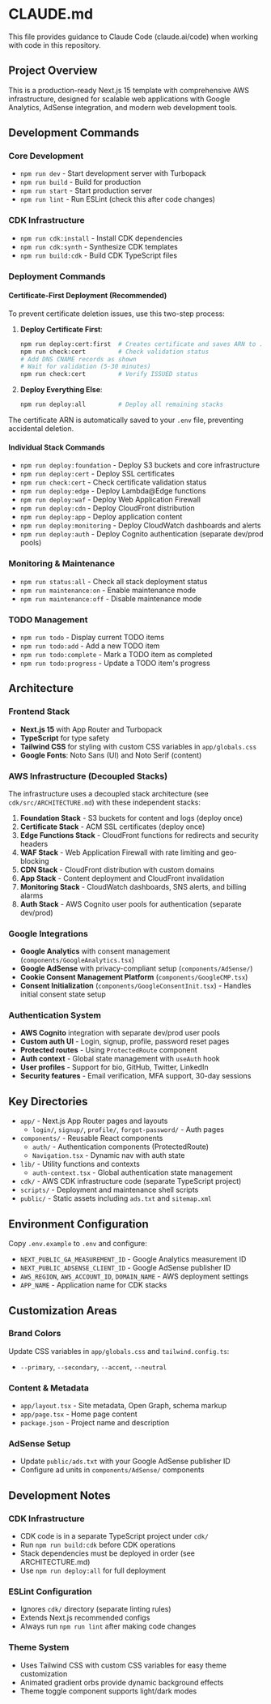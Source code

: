 # CLAUDE.md

This file provides guidance to Claude Code (claude.ai/code) when working with code in this repository.

## Project Overview

This is a production-ready Next.js 15 template with comprehensive AWS infrastructure, designed for scalable web applications with Google Analytics, AdSense integration, and modern web development tools.

## Development Commands

### Core Development
- `npm run dev` - Start development server with Turbopack
- `npm run build` - Build for production
- `npm run start` - Start production server
- `npm run lint` - Run ESLint (check this after code changes)

### CDK Infrastructure
- `npm run cdk:install` - Install CDK dependencies
- `npm run cdk:synth` - Synthesize CDK templates
- `npm run build:cdk` - Build CDK TypeScript files

### Deployment Commands

#### Certificate-First Deployment (Recommended)
To prevent certificate deletion issues, use this two-step process:

1. **Deploy Certificate First**:
   ```bash
   npm run deploy:cert:first  # Creates certificate and saves ARN to .env
   npm run check:cert         # Check validation status
   # Add DNS CNAME records as shown
   # Wait for validation (5-30 minutes)
   npm run check:cert         # Verify ISSUED status
   ```

2. **Deploy Everything Else**:
   ```bash
   npm run deploy:all         # Deploy all remaining stacks
   ```

The certificate ARN is automatically saved to your `.env` file, preventing accidental deletion.

#### Individual Stack Commands
- `npm run deploy:foundation` - Deploy S3 buckets and core infrastructure
- `npm run deploy:cert` - Deploy SSL certificates
- `npm run check:cert` - Check certificate validation status
- `npm run deploy:edge` - Deploy Lambda@Edge functions
- `npm run deploy:waf` - Deploy Web Application Firewall
- `npm run deploy:cdn` - Deploy CloudFront distribution
- `npm run deploy:app` - Deploy application content
- `npm run deploy:monitoring` - Deploy CloudWatch dashboards and alerts
- `npm run deploy:auth` - Deploy Cognito authentication (separate dev/prod pools)

### Monitoring & Maintenance
- `npm run status:all` - Check all stack deployment status
- `npm run maintenance:on` - Enable maintenance mode
- `npm run maintenance:off` - Disable maintenance mode

### TODO Management
- `npm run todo` - Display current TODO items
- `npm run todo:add` - Add a new TODO item
- `npm run todo:complete` - Mark a TODO item as completed
- `npm run todo:progress` - Update a TODO item's progress

## Architecture

### Frontend Stack
- **Next.js 15** with App Router and Turbopack
- **TypeScript** for type safety
- **Tailwind CSS** for styling with custom CSS variables in `app/globals.css`
- **Google Fonts**: Noto Sans (UI) and Noto Serif (content)

### AWS Infrastructure (Decoupled Stacks)
The infrastructure uses a decoupled stack architecture (see `cdk/src/ARCHITECTURE.md`) with these independent stacks:

1. **Foundation Stack** - S3 buckets for content and logs (deploy once)
2. **Certificate Stack** - ACM SSL certificates (deploy once)
3. **Edge Functions Stack** - CloudFront functions for redirects and security headers
4. **WAF Stack** - Web Application Firewall with rate limiting and geo-blocking
5. **CDN Stack** - CloudFront distribution with custom domains
6. **App Stack** - Content deployment and CloudFront invalidation
7. **Monitoring Stack** - CloudWatch dashboards, SNS alerts, and billing alarms
8. **Auth Stack** - AWS Cognito user pools for authentication (separate dev/prod)

### Google Integrations
- **Google Analytics** with consent management (`components/GoogleAnalytics.tsx`)
- **Google AdSense** with privacy-compliant setup (`components/AdSense/`)
- **Cookie Consent Management Platform** (`components/GoogleCMP.tsx`)
- **Consent Initialization** (`components/GoogleConsentInit.tsx`) - Handles initial consent state setup

### Authentication System
- **AWS Cognito** integration with separate dev/prod user pools
- **Custom auth UI** - Login, signup, profile, password reset pages
- **Protected routes** - Using `ProtectedRoute` component
- **Auth context** - Global state management with `useAuth` hook
- **User profiles** - Support for bio, GitHub, Twitter, LinkedIn
- **Security features** - Email verification, MFA support, 30-day sessions

## Key Directories

- `app/` - Next.js App Router pages and layouts
  - `login/`, `signup/`, `profile/`, `forgot-password/` - Auth pages
- `components/` - Reusable React components
  - `auth/` - Authentication components (ProtectedRoute)
  - `Navigation.tsx` - Dynamic nav with auth state
- `lib/` - Utility functions and contexts
  - `auth-context.tsx` - Global authentication state management
- `cdk/` - AWS CDK infrastructure code (separate TypeScript project)
- `scripts/` - Deployment and maintenance shell scripts
- `public/` - Static assets including `ads.txt` and `sitemap.xml`

## Environment Configuration

Copy `.env.example` to `.env` and configure:
- `NEXT_PUBLIC_GA_MEASUREMENT_ID` - Google Analytics measurement ID
- `NEXT_PUBLIC_ADSENSE_CLIENT_ID` - Google AdSense publisher ID
- `AWS_REGION`, `AWS_ACCOUNT_ID`, `DOMAIN_NAME` - AWS deployment settings
- `APP_NAME` - Application name for CDK stacks

## Customization Areas

### Brand Colors
Update CSS variables in `app/globals.css` and `tailwind.config.ts`:
- `--primary`, `--secondary`, `--accent`, `--neutral`

### Content & Metadata
- `app/layout.tsx` - Site metadata, Open Graph, schema markup
- `app/page.tsx` - Home page content
- `package.json` - Project name and description

### AdSense Setup
- Update `public/ads.txt` with your Google AdSense publisher ID
- Configure ad units in `components/AdSense/` components

## Development Notes

### CDK Infrastructure
- CDK code is in a separate TypeScript project under `cdk/`
- Run `npm run build:cdk` before CDK operations
- Stack dependencies must be deployed in order (see ARCHITECTURE.md)
- Use `npm run deploy:all` for full deployment

### ESLint Configuration
- Ignores `cdk/` directory (separate linting rules)
- Extends Next.js recommended configs
- Always run `npm run lint` after making code changes

### Theme System
- Uses Tailwind CSS with custom CSS variables for easy theme customization
- Animated gradient orbs provide dynamic background effects
- Theme toggle component supports light/dark modes